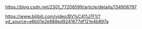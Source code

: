 


https://blog.csdn.net/2301_77206599/article/details/134906797

https://www.bilibili.com/video/BV1sC411J7F1/?vd_source=e6b01e2e688ed9241677df121e4b897a